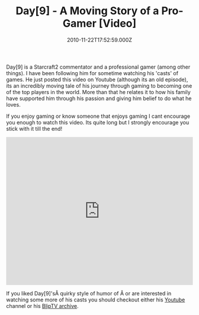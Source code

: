 ﻿---
coverImage: /images/fallback-post-header.png
date: '2010-11-22T17:52:59.000Z'
tags:
  - emotional
  - gaming
  - starcraft2
  - tale
  - video
  - watch
title: 'Day[9] - A Moving Story of a Pro-Gamer [Video]'
oldUrl: /fun-amp-videos/day9-a-moving-story-of-a-pro-gamer-video
---

Day[9] is a Starcraft2 commentator and a professional gamer (among other things). I have been following him for sometime watching his 'casts' of games. He just posted this video on Youtube (although its an old episode), its an incredibly moving tale of his journey through gaming to becoming one of the top players in the world. More than that he relates it to how his family have supported him through his passion and giving him belief to do what he loves.

<!-- more -->

If you enjoy gaming or know someone that enjoys gaming I cant encourage you enough to watch this video. Its quite long but I strongly encourage you stick with it till the end!

<iframe width="100%" height="400" src="https://www.youtube.com/embed/NJztfsXKcPQ" frameborder="0" allow="accelerometer; autoplay; clipboard-write; encrypted-media; gyroscope; picture-in-picture" allowfullscreen></iframe>

If you liked Day[9]'sÂ quirky style of humor of Â or are interested in watching some more of his casts you should checkout either his [Youtube ](https://www.youtube.com/user/day9tv)channel or his [BlipTV archive](https://www.youtube.com/user/day9tv).
